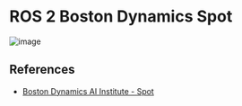 # ROS 2 Boston Dynamics Spot 

![image](https://github.com/user-attachments/assets/3bb7a3d7-fbf9-4ed2-bac7-d6a40c27007b)




## References
- [Boston Dynamics AI Institute - Spot](https://github.com/bdaiinstitute/spot_ros2)
